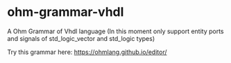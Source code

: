 # ohm-grammar-vhdl
A Ohm Grammar of Vhdl language
(In this moment only support entity ports and signals of std_logic_vector and std_logic types)

Try this grammar here: https://ohmlang.github.io/editor/

